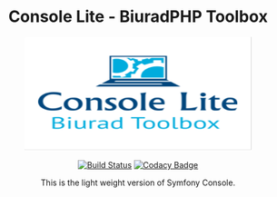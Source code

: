 <center>
<h1 style="font-weight:bold">Console Lite - BiuradPHP Toolbox</h1>
<img src='logo.png' alt="Autoload Image" height="200px" width="400px">
<center>

[![Build Status](https://travis-ci.org/biurad/Console-lite.svg?branch=master)](https://travis-ci.org/biurad/Console-lite)
[![Codacy Badge](https://api.codacy.com/project/badge/Grade/e08ae4d55074443f8dd4fd96042c36e0)](https://app.codacy.com/app/biustudio/Console-lite?utm_source=github.com&utm_medium=referral&utm_content=biurad/Console-lite&utm_campaign=Badge_Grade_Dashboard)

This is the light weight version of Symfony Console.
